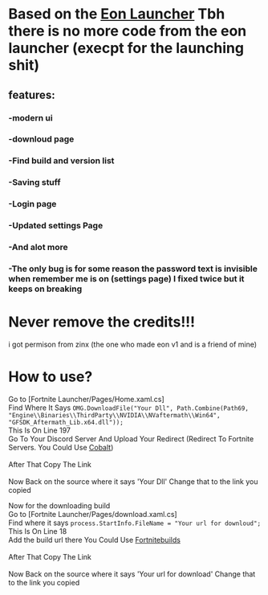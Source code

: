 # Based on the [Eon Launcher](https://github.com/eonfn/Launcher-V1) Tbh there is no more code from the eon launcher (execpt for the launching shit)
## features:
### -modern ui

### -downloud page

### -Find build and version list

### -Saving stuff

### -Login page

### -Updated settings Page

### -And alot more

### -The only bug is for some reason the password text is invisible when remember me is on (settings page) I fixed twice but it keeps on breaking

# Never remove the credits!!!

i got permison from zinx (the one who made eon v1 and is a friend of mine)

# How to use?
Go to [Fortnite Launcher/Pages/Home.xaml.cs]
<br>
Find Where It Says `OMG.DownloadFile("Your Dll", Path.Combine(Path69, "Engine\\Binaries\\ThirdParty\\NVIDIA\\NVaftermath\\Win64", "GFSDK_Aftermath_Lib.x64.dll"));`
<br>This Is On Line 197
<br>
Go To Your Discord Server And Upload Your Redirect (Redirect To Fortnite Servers. You Could Use [Cobalt](https://github.com/Milxnor/Cobalt)) 
<br> 
<br>After That Copy The Link
<br>
<br> Now Back on the source where it says 'Your Dll' Change that to the link you copied

Now for the downloading build 
<br>
Go to [Fortnite Launcher/Pages/download.xaml.cs]
<br>
Find where it says `process.StartInfo.FileName = "Your url for downloud";`
<br>This Is On Line 18
<br>
Add the build url there You Could Use [Fortnitebuilds](https://github.com/simplyblk/Fortnitebuilds)
<br> 
<br>After That Copy The Link
<br>
<br> Now Back on the source where it says 'Your url for download' Change that to the link you copied
